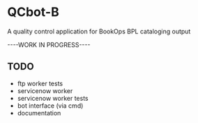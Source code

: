 # QCbot-B
A quality control application for BookOps BPL cataloging output

----WORK IN PROGRESS----

## TODO
* ftp worker tests
* servicenow worker
* servicenow worker tests
* bot interface (via cmd)
* documentation